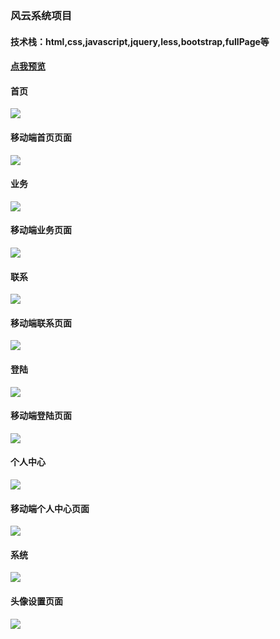 ### 风云系统项目
#### 技术栈：html,css,javascript,jquery,less,bootstrap,fullPage等
#### [点我预览](http://chenshuai110.oschina.io/fyxt/html/main.html)
#### 首页
![](./showimg/首页.png)
#### 移动端首页页面
![](./showimg/首页m.png)
#### 业务
![](./showimg/业务.png)
#### 移动端业务页面
![](./showimg/业务m.png)
#### 联系
![](./showimg/联系.png)
#### 移动端联系页面
![](./showimg/联系m.png)
#### 登陆
![](./showimg/登陆.png)
#### 移动端登陆页面
![](./showimg/登陆m.png)
#### 个人中心
![](./showimg/个人中心.png)
#### 移动端个人中心页面
![](./showimg/个人中心m.png)
#### 系统
![](./showimg/系统.png)
#### 头像设置页面
![](./showimg/头像设置.png)
